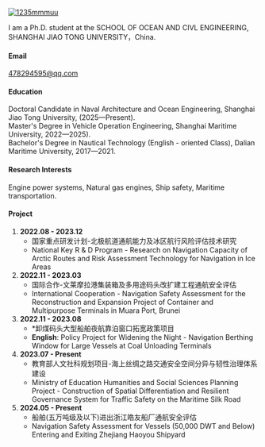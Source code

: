 

[![1235mmmuu](https://img.shields.io/badge/1235mmmuu-github-blue?logo=github)](https://github.com/1235mmmuu)

I am a Ph.D. student at the SCHOOL OF OCEAN AND CIVL ENGINEERING, SHANGHAI JIAO TONG UNIVERSITY，China.

#### Email
478294595@qq.com

#### Education
Doctoral Candidate in Naval Architecture and Ocean Engineering, Shanghai Jiao Tong University, (2025—Present).\
Master's Degree in Vehicle Operation Engineering, Shanghai Maritime University, 2022—2025).\
Bachelor's Degree in Nautical Technology (English - oriented Class), Dalian Maritime University, 2017—2021.

#### Research Interests
Engine power systems, Natural gas engines, Ship safety, Maritime transportation.

#### Project
1. **2022.08 - 2023.12**
    - 国家重点研发计划-北极航道通航能力及冰区航行风险评估技术研究
    - National Key R & D Program - Research on Navigation Capacity of Arctic Routes and Risk Assessment Technology for Navigation in Ice Areas
2. **2022.11 - 2023.03**
    - 国际合作-文莱摩拉港集装箱及多用途码头改扩建工程通航安全评估
    - International Cooperation - Navigation Safety Assessment for the Reconstruction and Expansion Project of Container and Multipurpose Terminals in Muara Port, Brunei
3. **2022.11 - 2023.08**
    - *卸煤码头大型船舶夜航靠泊窗口拓宽政策项目
    - **English**: Policy Project for Widening the Night - Navigation Berthing Window for Large Vessels at Coal Unloading Terminals
4. **2023.07 - Present**
    - 教育部人文社科规划项目-海上丝绸之路交通安全空间分异与韧性治理体系建设
    - Ministry of Education Humanities and Social Sciences Planning Project - Construction of Spatial Differentiation and Resilient Governance System for Traffic Safety on the Maritime Silk Road
5. **2024.05 - Present**
    - 船舶(五万吨级及以下)进出浙江皓友船厂通航安全评估
    - Navigation Safety Assessment for Vessels (50,000 DWT and Below) Entering and Exiting Zhejiang Haoyou Shipyard 
